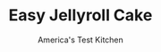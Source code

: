 ---
layout: ../../layouts/MarkdownPostLayout.astro
title: Easy Jellyroll Cake
author: America's Test Kitchen
pubDate: 2023-03-15
description: "We wanted a cake that wasnt only beautiful to look at and delicious  to eat, but easy to roll."
image_url: https://res.cloudinary.com/hksqkdlah/image/upload/ar_1:1,c_fill,dpr_2.0,f_auto,fl_lossy.progressive.strip_profile,g_faces:auto,q_auto:low,w_344/40951_sfs-jelly-roll-cake-16
tags: ["Desserts or Baked Goods","Cakes","ATK Family Cookbook","Cook's Extras"]
calories: 
protein: 
carbohydrates: 
fats: 
fiber: 
ingredients: ["3/4 cup, all-purpose flour","1 teaspoon, baking powder","1/4 teaspoon, table salt","5 , large eggs, at room temperature","3/4 cup, sugar","1/2 teaspoon, vanilla extract","1 1/4 cups, fruit jam",", Confectioners' sugar for dusting"]
serves: 
time: "1 hour, plus 20 minutes cooling"
instructions: ["Adjust an oven rack to the lower-middle position and heat the oven to 350 degrees. Lightly coat a 15 by 10-inch jelly roll pan with vegetable oil spray, then line with parchment paper. Whisk the flour, baking powder, and salt together in a medium bowl and set aside.","Whip the eggs in a large bowl with an electric mixer on low speed until foamy, 1 to 3 minutes. Increase the mixer speed to medium and slowly add the sugar in a steady stream. Increase the speed to high and continue to beat until the eggs are very thick and a pale yellow color, 5 to 10 minutes. Beat in the vanilla.","Sift the flour mixture over the beaten eggs and fold in using a large rubber spatula until no traces of flour remain.","Following the photos, pour the batter into the prepared cake pan and spread out to an even thickness. Bake until the cake feels firm and springs back when touched, 10 to 15 minutes, rotating the pan halfway through baking.","Before cooling, run a knife around the edge of the cake to loosen, then flip the cake out onto a large sheet of parchment paper (slightly longer than the cake). Gently peel off the parchment paper attached to the bottom of the cake and roll the cake and parchment up into a log and let cool for 15 minutes.","Gently unroll the cake and spread on the jam, leaving a 1-inch border at the edges. Re-roll the cake gently but snugly around the jam, leaving the parchment behind as you go. Trim the ends, then transfer the cake to a platter. Let the cake cool completely, then dust with confectioners’ sugar before slicing and serving.","To Make Ahead: The rolled cake can be wrapped tightly in plastic wrap and kept at room temperature for up to 1 day."]
nutrition: undefined
notes: "A 15 by 10-inch jelly roll pan must be used in this recipe. Any flavor of jam can be used here. For an added treat, sprinkle 2 cups fresh berries over the jam before rolling up the cake. This cake looks pretty and tastes good when served with dollops of fresh whipped cream and fresh berries."
---